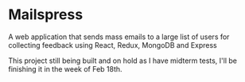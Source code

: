 # Mailspress
A web application that sends mass emails to a large list of users for collecting feedback using React, Redux, MongoDB and Express

This project still being built and on hold as I have midterm tests, I'll be finishing it in the week of Feb 18th. 
